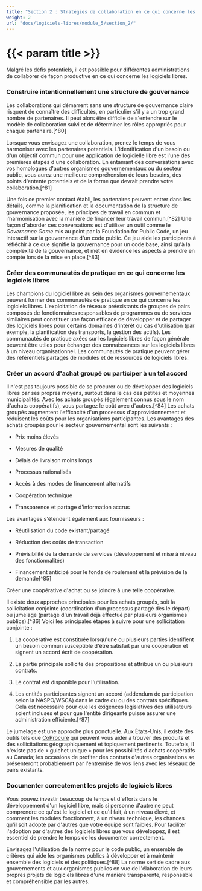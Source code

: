 ```yaml
---
title: "Section 2 : Stratégies de collaboration en ce qui concerne les logiciels libres"
weight: 2
url: "docs/logiciels-libres/module_5/section_2/"
---
```


# {{< param title >}}

Malgré les défis potentiels, il est possible pour différentes administrations de collaborer de façon productive en ce qui concerne les logiciels libres.

### Construire intentionnellement une structure de gouvernance

Les collaborations qui démarrent sans une structure de gouvernance claire risquent de connaître des difficultés, en particulier s'il y a un trop grand nombre de partenaires. Il peut alors être difficile de s'entendre sur le modèle de collaboration suivi et de déterminer les rôles appropriés pour chaque partenaire.[^80]

Lorsque vous envisagez une collaboration, prenez le temps de vous harmoniser avec les partenaires potentiels. L'identification d'un besoin ou d'un objectif commun pour une application de logicielle libre est l'une des premières étapes d'une collaboration. En entamant des conversations avec vos homologues d'autres organismes gouvernementaux ou du secteur public, vous aurez une meilleure compréhension de leurs besoins, des points d'entente potentiels et de la forme que devrait prendre votre collaboration.[^81]

Une fois ce premier contact établi, les partenaires peuvent entrer dans les détails, comme la planification et la documentation de la structure de gouvernance proposée, les principes de travail en commun et l'harmonisation avec la manière de financer leur travail commun.[^82] Une façon d'aborder ces conversations est d'utiliser un outil comme le *Governance Game* mis au point par la Foundation for Public Code, un jeu interactif sur la gouvernance d'un code public. Ce jeu aide les participants à réfléchir à ce que signifie la gouvernance pour un code base, ainsi qu'à la complexité de la gouvernance, et met en évidence les aspects à prendre en compte lors de la mise en place.[^83]

### Créer des communautés de pratique en ce qui concerne les logiciels libres

Les champions du logiciel libre au sein des organismes gouvernementaux peuvent former des communautés de pratique en ce qui concerne les logiciels libres. L'exploitation de réseaux préexistants de groupes de pairs composés de fonctionnaires responsables de programmes ou de services similaires peut constituer une façon efficace de développer et de partager des logiciels libres pour certains domaines d'intérêt ou cas d'utilisation (par exemple, la planification des transports, la gestion des actifs). Les communautés de pratique axées sur les logiciels libres de façon générale peuvent être utiles pour échanger des connaissances sur les logiciels libres à un niveau organisationnel. Les communautés de pratique peuvent gérer des référentiels partagés de modules et de ressources de logiciels libres.

### Créer un accord d'achat groupé ou participer à un tel accord

Il n'est pas toujours possible de se procurer ou de développer des logiciels libres par ses propres moyens, surtout dans le cas des petites et moyennes municipalités. Avec les achats groupés (également connus sous le nom d'achats coopératifs), vous partagez le coût avec d'autres.[^84] Les achats groupés augmentent l'efficacité d'un processus d'approvisionnement et réduisent les coûts pour les organisations participantes. Les avantages des achats groupés pour le secteur gouvernemental sont les suivants :

- Prix moins élevés

- Mesures de qualité

- Délais de livraison moins longs

- Processus rationalisés

- Accès à des modes de financement alternatifs

- Coopération technique

- Transparence et partage d'information accrus

Les avantages s'étendent également aux fournisseurs :

- Réutilisation du code existant/partagé

- Réduction des coûts de transaction

- Prévisibilité de la demande de services (développement et mise à niveau des fonctionnalités)

- Financement anticipé pour le fonds de roulement et la prévision de la demande[^85]

Créer une coopérative d'achat ou se joindre à une telle coopérative.

Il existe deux approches principales pour les achats groupés, soit la sollicitation conjointe (coordination d'un processus partagé dès le départ) ou jumelage (partage d'un travail déjà effectué par plusieurs organismes publics).[^86] Voici les principales étapes à suivre pour une sollicitation conjointe :

1. La coopérative est constituée lorsqu'une ou plusieurs parties identifient un besoin commun susceptible d'être satisfait par une coopération et signent un accord écrit de coopération.

2. La partie principale sollicite des propositions et attribue un ou plusieurs contrats.

3. Le contrat est disponible pour l'utilisation.

4. Les entités participantes signent un accord (addendum de participation selon la NASPO/WSCA) dans le cadre du ou des contrats spécifiques. Cela est nécessaire pour que les exigences législatives des utilisateurs soient incluses et pour que l'entité dirigeante puisse assurer une administration efficiente.[^87]

Le jumelage est une approche plus ponctuelle. Aux États-Unis, il existe des outils tels que [CoProcure](https://www.coprocure.us/) qui peuvent vous aider à trouver des produits et des sollicitations géographiquement et topiquement pertinents. Toutefois, il n'existe pas de « guichet unique » pour les possibilités d'achats coopératifs au Canada; les occasions de profiter des contrats d'autres organisations se présenteront probablement par l'entremise de vos liens avec les réseaux de pairs existants.

### Documenter correctement les projets de logiciels libres

Vous pouvez investir beaucoup de temps et d'efforts dans le développement d'un logiciel libre, mais si personne d'autre ne peut comprendre ce qu'est le logiciel et ce qu'il fait, à un niveau élevé, et comment les modules fonctionnent, à un niveau technique, les chances qu'il soit adopté par d'autres que votre équipe sont faibles. Pour faciliter l'adoption par d'autres des logiciels libres que vous développez, il est essentiel de prendre le temps de les documenter correctement.

Envisagez l'utilisation de la norme pour le code public, un ensemble de critères qui aide les organismes publics à développer et à maintenir ensemble des logiciels et des politiques.[^88] La norme sert de cadre aux gouvernements et aux organismes publics en vue de l'élaboration de leurs propres projets de logiciels libres d'une manière transparente, responsable et compréhensible par les autres.
